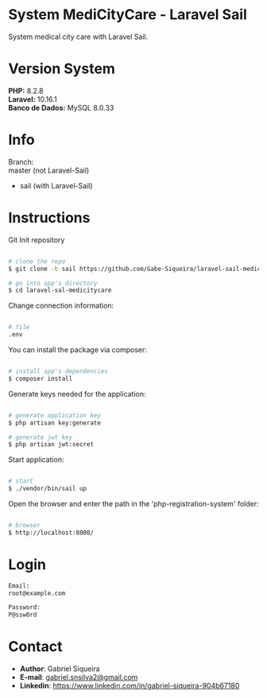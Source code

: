 # System MediCityCare - Laravel Sail

System medical city care with Laravel Sail.

# Version System

**PHP:** 8.2.8 <br/>
**Laravel:** 10.16.1 <br/>
**Banco de Dados:** MySQL 8.0.33 <br/>

# Info

Branch: <br/>
  master  (not Laravel-Sail)
* sail    (with Laravel-Sail)

# Instructions

Git Init repository

```bash

# clone the repo
$ git clone -b sail https://github.com/Gabe-Siqueira/laravel-sail-medicitycare.git

# go into app's directory
$ cd laravel-sal-medicitycare

```

Change connection information:

```bash

# file
.env

```

You can install the package via composer:

```bash

# install app's dependencies
$ composer install

```

Generate keys needed for the application:

```bash

# generate application key
$ php artisan key:generate

# generate jwt key
$ php artisan jwt:secret

```

Start application:

```bash

# start
$ ./vendor/bin/sail up

```

Open the browser and enter the path in the 'php-registration-system' folder:

```bash

# browser
$ http://localhost:8000/

```

# Login

```bash
Email:
root@example.com

```

```bash
Password:
P@ssw0rd

```

# Contact
- **Author**: Gabriel Siqueira
- **E-mail**: gabriel.snsilva2@gmail.com
- **Linkedin**: https://www.linkedin.com/in/gabriel-siqueira-904b67180
